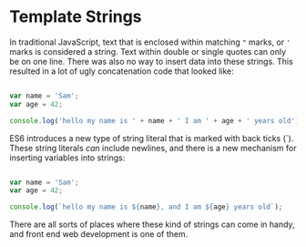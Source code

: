 # Template Strings

In traditional JavaScript, text that is enclosed within matching `"` marks, or
`'` marks is considered a string.  Text within double or single quotes can only
be on one line.  There was also no way to insert data into these strings.  This
resulted in a lot of ugly concatenation code that looked like:

```js

var name = 'Sam';
var age = 42;

console.log('hello my name is ' + name + ' I am ' + age + ' years old');
```

ES6 introduces a new type of string literal that is marked with back ticks (`).
These string literals _can_ include newlines, and there is a new mechanism for
inserting variables into strings:

```js

var name = 'Sam';
var age = 42;

console.log(`hello my name is ${name}, and I am ${age} years old`);
```

There are all sorts of places where these kind of strings can come in handy,
and front end web development is one of them.